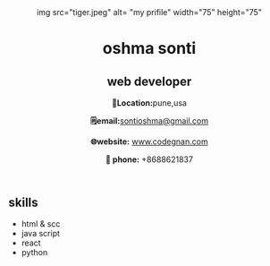 <!DOCTYPE html>
<html lang="en">
<head>
    <meta charset="UTF-8">
    <meta name="viewport" content="width=device-width, initial-scale=1.0">
    <title> oshma profile </title>
</head>
<body>
   <header>
    img src="tiger.jpeg" alt= "my prifile" width="75" height="75"
    <h1> oshma sonti </h1>
    <h2> web developer</h2>
    <p><strong>📍Location:</strong>pune,usa</p>
    <p><strong>🗒️email:</strong><a
        href="mailto:sontioshma@gmail.com">sontioshma@gmail.com</a><p>
    </p><strong>🌐website:</strong> <a
       href="https://www.codegnan.com" target="_blank"
       rel="noopener">www.codegnan.com</a></p>
    <p><strong>📱 phone:</strong> +8688621837</p>
</header>
<section>
    <h2>skills</h2>
    <ul>
        <li>html & scc</li>
        <li>java script</li>
        <li>react</li>
        <li>python</li>
    </ul>
</section>    
</body>
</html>
